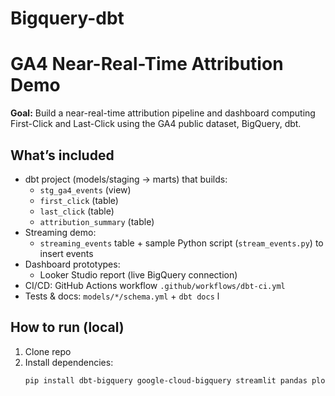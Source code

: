 # Bigquery-dbt

# GA4 Near-Real-Time Attribution Demo

**Goal:** Build a near-real-time attribution pipeline and dashboard computing First-Click and Last-Click using the GA4 public dataset, BigQuery, dbt.

## What’s included
- dbt project (models/staging → marts) that builds:
  - `stg_ga4_events` (view)
  - `first_click` (table)
  - `last_click` (table)
  - `attribution_summary` (table)
- Streaming demo:
  - `streaming_events` table + sample Python script (`stream_events.py`) to insert events
- Dashboard prototypes:
  - Looker Studio report (live BigQuery connection)
- CI/CD: GitHub Actions workflow `.github/workflows/dbt-ci.yml`
- Tests & docs: `models/*/schema.yml` + `dbt docs` l

## How to run (local)
1. Clone repo
2. Install dependencies:
   ```bash
   pip install dbt-bigquery google-cloud-bigquery streamlit pandas plotly
